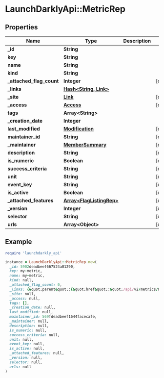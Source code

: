 # LaunchDarklyApi::MetricRep

## Properties

| Name | Type | Description | Notes |
| ---- | ---- | ----------- | ----- |
| **_id** | **String** |  |  |
| **key** | **String** |  |  |
| **name** | **String** |  |  |
| **kind** | **String** |  |  |
| **_attached_flag_count** | **Integer** |  | [optional] |
| **_links** | [**Hash&lt;String, Link&gt;**](Link.md) |  |  |
| **_site** | [**Link**](Link.md) |  | [optional] |
| **_access** | [**Access**](Access.md) |  | [optional] |
| **tags** | **Array&lt;String&gt;** |  |  |
| **_creation_date** | **Integer** |  |  |
| **last_modified** | [**Modification**](Modification.md) |  | [optional] |
| **maintainer_id** | **String** |  | [optional] |
| **_maintainer** | [**MemberSummary**](MemberSummary.md) |  | [optional] |
| **description** | **String** |  | [optional] |
| **is_numeric** | **Boolean** |  | [optional] |
| **success_criteria** | **String** |  | [optional] |
| **unit** | **String** |  | [optional] |
| **event_key** | **String** |  | [optional] |
| **is_active** | **Boolean** |  | [optional] |
| **_attached_features** | [**Array&lt;FlagListingRep&gt;**](FlagListingRep.md) |  | [optional] |
| **_version** | **Integer** |  | [optional] |
| **selector** | **String** |  | [optional] |
| **urls** | **Array&lt;Object&gt;** |  | [optional] |

## Example

```ruby
require 'launchdarkly_api'

instance = LaunchDarklyApi::MetricRep.new(
  _id: 5902deadbeef667524a01290,
  key: my-metric,
  name: my-metric,
  kind: null,
  _attached_flag_count: 0,
  _links: {&quot;parent&quot;:{&quot;href&quot;:&quot;/api/v2/metrics/my-project&quot;,&quot;type&quot;:&quot;application/json&quot;},&quot;self&quot;:{&quot;href&quot;:&quot;/api/v2/metrics/my-project/my-metric&quot;,&quot;type&quot;:&quot;application/json&quot;}},
  _site: null,
  _access: null,
  tags: [],
  _creation_date: null,
  last_modified: null,
  maintainer_id: 569fdeadbeef1644facecafe,
  _maintainer: null,
  description: null,
  is_numeric: null,
  success_criteria: null,
  unit: null,
  event_key: null,
  is_active: null,
  _attached_features: null,
  _version: null,
  selector: null,
  urls: null
)
```

